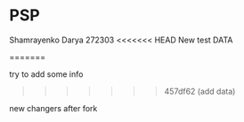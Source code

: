 # PSP
Shamrayenko Darya
272303
<<<<<<< HEAD
New test DATA

=======

try to add some info
>>>>>>> 457df62 (add data)

new changers after fork